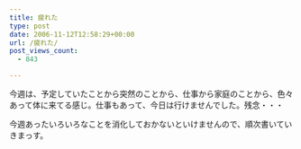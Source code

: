 ```yaml
---
title: 疲れた
type: post
date: 2006-11-12T12:58:29+00:00
url: /疲れた/
post_views_count:
  - 843

---
```

今週は、予定していたことから突然のことから、仕事から家庭のことから、色々あって体に来てる感じ。仕事もあって、今日は行けませんでした。残念・・・

今週あったいろいろなことを消化しておかないといけませんので、順次書いていきまっす。